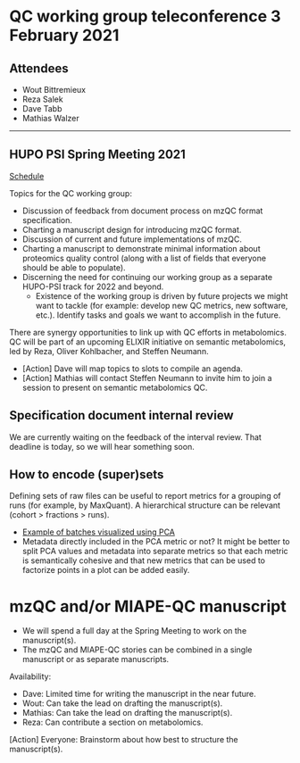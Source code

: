 # QC working group teleconference 3 February 2021

## Attendees

- Wout Bittremieux
- Reza Salek
- Dave Tabb
- Mathias Walzer

---

## HUPO PSI Spring Meeting 2021

[Schedule](https://docs.google.com/spreadsheets/d/13vBlgsI00AL5Py66uNStY6BACqhiLVgUriZjvjguTco/edit#gid=1021763599)

Topics for the QC working group:

- Discussion of feedback from document process on mzQC format specification.
- Charting a manuscript design for introducing mzQC format.
- Discussion of current and future implementations of mzQC.
- Charting a manuscript to demonstrate minimal information about proteomics quality control (along with a list of fields that everyone should be able to populate).
- Discerning the need for continuing our working group as a separate HUPO-PSI track for 2022 and beyond.
    - Existence of the working group is driven by future projects we might want to tackle (for example: develop new QC metrics, new software, etc.). Identify tasks and goals we want to accomplish in the future.
    
There are synergy opportunities to link up with QC efforts in metabolomics. QC will be part of an upcoming ELIXIR initiative on semantic metabolomics, led by Reza, Oliver Kohlbacher, and Steffen Neumann.

- [Action] Dave will map topics to slots to compile an agenda.
- [Action] Mathias will contact Steffen Neumann to invite him to join a session to present on semantic metabolomics QC.

## Specification document internal review

We are currently waiting on the feedback of the interval review. That deadline is today, so we will hear something soon.

## How to encode (super)sets

Defining sets of raw files can be useful to report metrics for a grouping of runs (for example, by MaxQuant). A hierarchical structure can be relevant (cohort > fractions > runs).

- [Example of batches visualized using PCA](https://github.com/HUPO-PSI/mzQC/blob/master/doc/metabo-batches.mzQC.md)
- Metadata directly included in the PCA metric or not? It might be better to split PCA values and metadata into separate metrics so that each metric is semantically cohesive and that new metrics that can be used to factorize points in a plot can be added easily.

# mzQC and/or MIAPE-QC manuscript

- We will spend a full day at the Spring Meeting to work on the manuscript(s).
- The mzQC and MIAPE-QC stories can be combined in a single manuscript or as separate manuscripts.

Availability:

- Dave: Limited time for writing the manuscript in the near future.
- Wout: Can take the lead on drafting the manuscript(s).
- Mathias: Can take the lead on drafting the manuscript(s).
- Reza: Can contribute a section on metabolomics.

[Action] Everyone: Brainstorm about how best to structure the manuscript(s).
